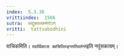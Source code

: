 ```yaml
---
index:  5.3.36
vrittiindex:  1566
sutra:  तद्युक्तात्कर्मणोऽण्
vritti:  tattvabodhini 
---
```


वाचिकमिति। `स्वार्थिकाःस क्वचिल्लिङ्गमतिवर्तन्ते`इति नपुंसकत्वम्।

